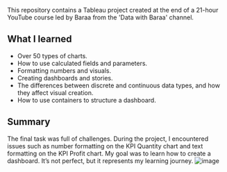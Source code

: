 This repository contains a Tableau project created at the end of a 21-hour YouTube course led by Baraa from the 'Data with Baraa' channel.


## What I learned
- Over 50 types of charts.
- How to use calculated fields and parameters.
- Formatting numbers and visuals.
- Creating dashboards and stories.
- The differences between discrete and continuous data types, and how they affect visual creation.
- How to use containers to structure a dashboard.

## Summary
The final task was full of challenges. During the project, I encountered issues such as number formatting on the KPI Quantity chart and text formatting on the KPI Profit chart. My goal was to learn how to create a dashboard. It’s not perfect, but it represents my learning journey.
![image](https://github.com/user-attachments/assets/a07fcc57-3cdf-46d4-9fa2-1fabfa5827fe)

